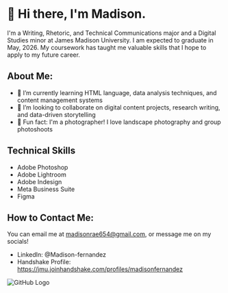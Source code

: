 # 👋 Hi there, I'm Madison. 
I'm a Writing, Rhetoric, and Technical Communications major and a Digital Studies minor at James Madison University. I am expected to graduate in May, 2026. My coursework has taught me valuable skills that I hope to apply to my future career. 
## About Me:
- 🌱 I’m currently learning HTML language, data analysis techniques, and content management systems
- 🤝 I’m looking to collaborate on digital content projects, research writing, and data-driven storytelling
- 📸 Fun fact: I'm a photographer! I love landscape photography and group photoshoots
## Technical Skills
- Adobe Photoshop
- Adobe Lightroom
- Adobe Indesign
- Meta Business Suite
- Figma
## How to Contact Me:
You can email me at madisonrae654@gmail.com, or message me on my socials!
- LinkedIn: @Madison-fernandez
- Handshake Profile: https://jmu.joinhandshake.com/profiles/madisonfernandez

![GitHub Logo](https://github.githubassets.com/images/modules/logos_page/GitHub-Mark.png "GitHub Logo")

